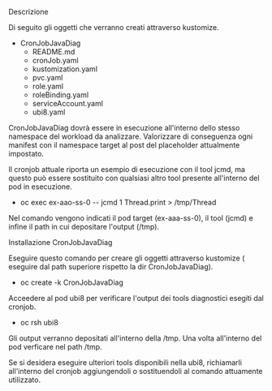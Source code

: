 Descrizione


Di seguito gli oggetti che verranno creati attraverso kustomize.


- CronJobJavaDiag
  - README.md
  - cronJob.yaml
  - kustomization.yaml
  - pvc.yaml
  - role.yaml
  - roleBinding.yaml
  - serviceAccount.yaml
  - ubi8.yaml

CronJobJavaDiag dovrà essere in esecuzione all'interno dello stesso namespace del workload da analizzare.
Valorizzare di conseguenza ogni manifest con il namespace target al post del placeholder attualmente impostato.

Il cronjob attuale riporta un esempio di esecuzione con il tool jcmd, ma questo può essere sostituito con qualsiasi altro tool presente all'interno del pod in esecuzione.

- oc exec ex-aao-ss-0 -- jcmd 1 Thread.print > /tmp/Thread

Nel comando vengono indicati il pod target (ex-aaa-ss-0), il tool (jcmd) e infine il path in cui depositare l'output (/tmp).



Installazione CronJobJavaDiag


Eseguire questo comando per creare gli oggetti attraverso kustomize ( eseguire dal path superiore rispetto la dir CronJobJavaDiag).

- oc create -k CronJobJavaDiag

Acceedere al pod ubi8 per verificare l'output dei tools diagnostici esegiti dal cronjob.

- oc rsh ubi8

Gli output verranno depositati all'interno della /tmp.
Una volta all'interno del pod verficare nel path /tmp.

Se si desidera eseguire ulteriori tools disponibili nella ubi8, richiamarli all'interno del cronjob aggiungendoli o sostituendoli al comando attuamente utilizzato.

